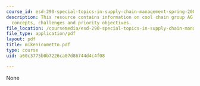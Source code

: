 ```yaml
---
course_id: esd-290-special-topics-in-supply-chain-management-spring-2005
description: This resource contains information on cool chain group AG, implementation
  concepts, challenges and priority objectives.
file_location: /coursemedia/esd-290-special-topics-in-supply-chain-management-spring-2005/a60c3775b0b7226ca07d86744d4c4f08_mikenicometto.pdf
file_type: application/pdf
layout: pdf
title: mikenicometto.pdf
type: course
uid: a60c3775b0b7226ca07d86744d4c4f08

---
```

None